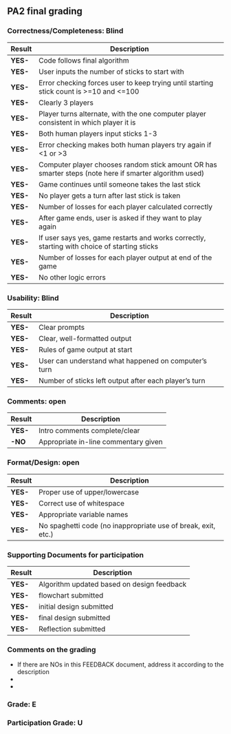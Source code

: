 ## PA2 final grading

### Correctness/Completeness: Blind

| Result   | Description                              |
|----------|------------------------------------------|
| **YES-** | Code follows final algorithm             |
| **YES-** | User inputs the number of sticks to start with |
| **YES-** | Error checking forces user to keep trying until starting stick count is >=10 and <=100 |
| **YES-** | Clearly 3 players                        |
| **YES-** | Player turns alternate, with the one computer player consistent in which player it is |
| **YES-** | Both human players input sticks 1-3      |
| **YES-** | Error checking makes both human players try again if <1 or >3 |
| **YES-** | Computer player chooses random stick amount OR has smarter steps (note here if smarter algorithm used) |
| **YES-** | Game continues until someone takes the last stick |
| **YES-** | No player gets a turn after last stick is taken |
| **YES-** | Number of losses for each player calculated correctly |
| **YES-** | After game ends, user is asked if they want to play again |
| **YES-** | If user says yes, game restarts and works correctly, starting with choice of starting sticks |
| **YES-** | Number of losses for each player output at end of the game |
| **YES-** | No other logic errors                    |

### Usability: Blind

| Result   | Description                              |
|----------|------------------------------------------|
| **YES-** | Clear prompts                            |
| **YES-** | Clear, well-formatted output             |
| **YES-** | Rules of game output at start            |
| **YES-** | User can understand what happened on computer’s turn |
| **YES-** | Number of sticks left output after each player’s turn |


### Comments: open

| Result   | Description                              |
|----------|------------------------------------------|
| **YES-** | Intro comments complete/clear            |
| **-NO** | Appropriate in-line commentary given     |

### Format/Design: open

| Result   | Description                              |
|----------|------------------------------------------|
| **YES-** | Proper use of upper/lowercase            |
| **YES-** | Correct use of whitespace                |
| **YES-** | Appropriate variable names               |
| **YES-** | No spaghetti code (no inappropriate use of break, exit, etc.) |

### Supporting Documents for participation

| Result   | Description                              |
|----------|------------------------------------------|
| **YES-** | Algorithm updated based on design feedback |
| **YES-** | flowchart submitted                     |
| **YES-** | initial design submitted                |
| **YES-** | final design submitted |
| **YES-** | Reflection submitted                            |

### Comments on the grading
- If there are NOs in this FEEDBACK document, address it according to the description
- 
- 
### Grade: E

### Participation Grade: U